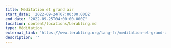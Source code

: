 ```yaml
---
title: Méditation et grand air
start_date: '2022-09-24T07:00:00.000Z'
end_date: '2022-09-25T04:00:00.000Z'
location: content/locations/Lerabling.md
type: Méditation
external_link: 'https://www.lerabling.org/lang-fr/meditation-et-grand-air'
description: ''
---
```


